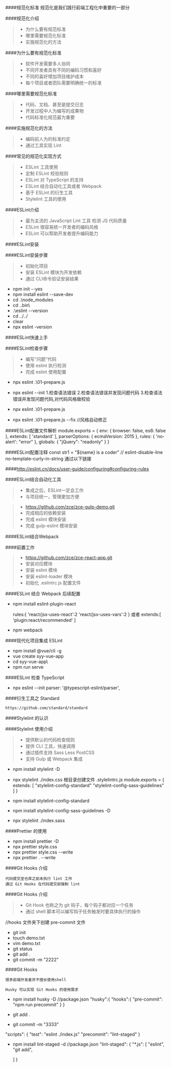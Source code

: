 ####规范化标准
    规范化是我们践行前端工程化中重要的一部分 

####规范化介绍
>   - 为什么要有规范标准
>   - 哪里需要规范化标准
>   - 实施规范化的方法

####为什么要有规范化标准
>   - 软件开发需要多人协同
>   - 不同开发者具有不同的编码习惯和喜好
>   - 不同的喜好增加项目维护成本
>   - 每个项目或者团队需要明确统一的标准

####哪里需要规范化标准
>   - 代码、文档、甚至是提交日志
>   - 开发过程中人为编写的成果物
>   - 代码标准化规范最为重要

####实施规范化的方法
>   - 编码前人为的标准约定
>   - 通过工具实现 Lint

####常见的规范化实现方式
>   - ESLint 工具使用
>   - 定制 ESLint 校验规则
>   - ESLint 对 TypeScript 的支持
>   - ESLint 结合自动化工具或者 Webpack
>   - 基于 ESLint 的衍生工具
>   - Stylelint 工具的使用

####ESLint介绍
>   - 最为主流的 JavaScript Lint 工具 检测 JS 代码质量
>   - ESLint 很容易统一开发者的编码风格
>   - ESLint 可以帮助开发者提升编码能力

####ESLint安装

####ESLint安装步骤
>   - 初始化项目
>   - 安装 ESLint 模块为开发依赖
>   - 通过 CLI命令验证安装结果

-   npm init --yes
-   npm install eslint --save-dev
-   cd .\node_modules
-   cd .\.bin\
-   .\eslint --version
-   cd ../../
-   clear
-   npx eslint -version

####ESLint快速上手

####ESLint检查步骤
>   - 编写“问题”代码
>   - 使用 eslint 执行检测
>   - 完成 eslint 使用配置

-   npx eslint .\01-prepare.js
-   npx eslint --init
1.检查语法错误
2.检查语法错误并发现问题代码
3.检查语法错误并发现问题代码,对代码风格做校验

-   npx eslint .\01-prepare.js
-   npx eslint .\01-prepare.js --fix  //风格自动修正

####ESLint配置文件解析
    module.exports = {
    env: {
        browser: false,
        es6: false
    },
    extends: [
        'standard'
    ],
    parserOptions: {
        ecmaVersion: 2015
    },
    rules: {
        'no-alert': "error"
    },
    globals: {
        "jQuery": "readonly"
    }
    }

####ESLint配置注释
    const str1 = "${name} is a coder" // eslint-disable-line no-template-curly-in-string 
    通过以下链接

####http://eslint.cn/docs/user-guide/configuring#configuring-rules

####ESLint结合自动化工具
>   - 集成之后，ESLint一定会工作
>   - 与项目统一，管理更加方便

>   - https://github.com/zce/zce-gulp-demo.git
>   - 完成相应的依赖安装
>   - 完成 eslint 模块安装
>   - 完成 gulp-eslint 模块安装

####ESLint结合Webpack

####前置工作
>   - https://github.com/zce/zce-react-app.git
>   - 安装对应模块
>   - 安装 eslint 模块
>   - 安装 eslint-loader 模块
>   - 初始化 .eslintrc.js 配置文件

####ESLint 结合 Webpack 后续配置
-   npm install eslint-plugin-react

    rules:{
        'react/jsx-uses-react':2
        'react/jsx-uses-vars':2
    }
    或者
    extends:[
        'plugin:react/recommended'
    ]

-   npm webpack

####现代化项目集成 ESLint
-   npm install @vue/cli -g
-   vue create syy-vue-app
-   cd syy-vue-app\
-   npm run serve

####ESLint 检查 TypeScript
-   npx eslint --init
    parser: '@typescript-eslint/parser',

####衍生工具之 Standard

    https://github.com/standard/standard

####Stylelint 的认识

####Stylelint 使用介绍
>   - 提供默认的代码检查规则
>   - 提供 CLI 工具，快速调用
>   - 通过插件支持 Sass Less PostCSS
>   - 支持 Gulp 或 Webpack 集成

-   npm install stylelint -D
-   npx stylelint ./index.css
    根目录创建文件 .stylelintrc.js
    module.exports = {
        estends: [
            "stylelint-config-standard"
            "stylelint-config-sass-guidelines"
        ]
    }
-   npm install stylelint-config-standard

-   npm install stylelint-config-sass-guidelines -D
-   npx stylelint ./index.sass

####Prettier 的使用
-   npm install prettier -D
-   npx prettier style.css
-   npx prettier style.css --write
-   npx prettier . --write

####Git Hooks 介绍 

    代码提交至仓库之前未执行 lint 工作
    通过 Git Hooks 在代码提交前强制 lint

####Git Hooks 介绍
>   - Git Hook 也称之为 git 钩子，每个钩子都对应一个任务
>   - 通过 shell 脚本可以编写钩子任务触发时要具体执行的操作


//hooks 文件夹下创建 pre-commit 文件
-   git init
-   touch demo.txt
-   vim demo.txt
-   git status
-   git add .
-   git commit -m "2222"

####Git Hooks 

    很多前端开发者并不擅长使用shell

    Husky 可以实现 Git Hooks 的使用需求
-   npm install husky -D
//package.json
"husky":{
    "hooks":{
        "pre-commit": "npm run precommit"
    }
}

-   git add .
-   git commit -m "3333"

"scripts": {
    "test": "eslint ./index.js"
    "precommit": "lint-staged"
}
    


-   npm install lint-staged -d
//package.json
"lint-staged": {
    "*.js": [
        "eslint",
        "git add",

    ]
}









